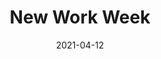 ---
subheader: ''
description: ''
slug: new-work-week
title: New Work Week
layout: show-info
quarter: spring
year: 2021
season: 2020-2021 Shows
date: 2021-04-12

workshops:
- title: "*rootbound* by Katie Bevil"
  description: 'A young woman volunteering at her community garden meets some passionate environmentalists and must either meet their standards or create her own.<br><div class="video-player-wrapper"><iframe class="video-player" src="https://www.youtube.com/embed/NQ2D630l76I" title="YouTube video player" frameborder="0" allow="accelerometer; autoplay; clipboard-write; encrypted-media; gyroscope; picture-in-picture" allowfullscreen></iframe></div>'
  roles:
    Cast:
    - name: Sally Rose Zuckert
      role: Tinsley
    - name: Jess Mora
      role: Erin
    - name: Ro Redfern-Taube
      role: Saige
    - name: Manhar Dixit
      role: Wyatt
    Production Staff:
    - name: Leah Profitt
      role: Director
- title: "*It's Curtains* by Devin Haas"
  description: '<em>It''s Curtains</em> is a dry, musical twist on the classic whodunnit filled with suspense, comedy, and romance. Note: For the New Work Week performance over Zoom, lyrics were (mostly) spoken.<br><div class="video-player-wrapper"><iframe class="video-player" src="https://www.youtube.com/embed/4escIq-YPA4" title="YouTube video player" frameborder="0" allow="accelerometer; autoplay; clipboard-write; encrypted-media; gyroscope; picture-in-picture" allowfullscreen></iframe></div>'
  roles:
    Cast:
    - name: Alessandra Tufiño
      role: TV Broadcaster/Detective Claverie
    - name: Ryan Murphy
      role: TV Co-Host
    - name: Liz Ombrellaro
      role: Antonio
    - name: Alisa Boland
      role: Camille
    - name: Laura Mahaniah
      role: Suspect #1
    - name: Hannah Wilson-Black
      role: Suspect #2 
    Production Staff:
    - name: Lara Sachdeva
      role: Director
    - name: Ryan Murphy
      role: Stage Manager
- title: "*Reading the Peach Blosson Fan* by Honglan Huang"
  description: 'Two readers experience, interpret and re-interpret the Chinese classic <em>The Peach Blossom Fan.</em> <br><div class="video-player-wrapper"><iframe class="video-player" src="https://www.youtube.com/embed/n27U9gVy3VE" title="YouTube video player" frameborder="0" allow="accelerometer; autoplay; clipboard-write; encrypted-media; gyroscope; picture-in-picture" allowfullscreen></iframe></div>'
  roles:
    Cast:
    - name: Nora Schultz
    - name: An Li
    - name: Jon Shao
    Production Staff:
    - name: Anne Lim
      role: Director
    - name: Mimansa Dogra
      role: Dramaturg
- title: "*ENTER, DEATH* by Brandon Sward"
  description: 'On a dark night in Colorado, a boy has an encounter with Death that culminates in a conversation about friendship, regret, and losing the ones we love. <br><div class="video-player-wrapper"><iframe width="854" height="480" class="video-player" src="https://www.youtube.com/embed/nQ7wclRirFE" title="YouTube video player" frameborder="0" allow="accelerometer; autoplay; clipboard-write; encrypted-media; gyroscope; picture-in-picture" allowfullscreen></iframe></div>'
  roles:
    Cast:
    - name: Addison Wood
      role: Death
    - name: Evan Finder
      role: Boy
    Production Staff:
    - name: Cameron Drake
      role: Director
    - name: Allegra Hatem
      role: Dramaturg
- title: "*Welcome Back to My Channel*, written and directed by Brandon Zang"
  description: '<div class="video-player-wrapper"><iframe width="854" height="480" class="video-player" src="https://www.youtube.com/embed/IlzWMZNQV4U" title="YouTube video player" frameborder="0" allow="accelerometer; autoplay; clipboard-write; encrypted-media; gyroscope; picture-in-picture" allowfullscreen></iframe></div>'
  roles:
    Cast:
    - name: Tess Ortego
      role: Martha
    - name: Noah Friedlander
      role: Marcus
    - name: Shreya Shettigar
      role: Saskia
    - name: Nick Schwarz
      role: Will
    - name: Jayda Hart
      role: Benny

---